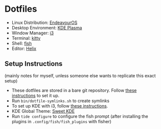 # Dotfiles
- Linux Distribution: [EndeavourOS](https://endeavouros.com/)
- Desktop Environment: [KDE Plasma](https://kde.org/plasma-desktop/)
- Window Manager: [i3](https://i3wm.org/)
- Terminal: [kitty](https://sw.kovidgoyal.net/kitty/)
- Shell: [fish](https://fishshell.com/)
- Editor: [Helix](https://helix-editor.com/)

## Setup Instructions

(mainly notes for myself, unless someone else wants to replicate this exact setup)

- These dotfiles are stored in a bare git repository. Follow [these instructions](https://archive.ph/FBqXd) to set it up.
- Run `bin/dotfile-symlinks.sh` to create symlinks
- To set up KDE with i3, follow [these instructions](https://archive.ph/YqPKX#Use_a_different_window_manager).
- KDE Global Theme: [Sweet KDE](https://store.kde.org/p/1294174/)
- Run `tide configure` to configure the fish prompt (after installing the plugins in `.config/fish/fish_plugins` with fisher)
